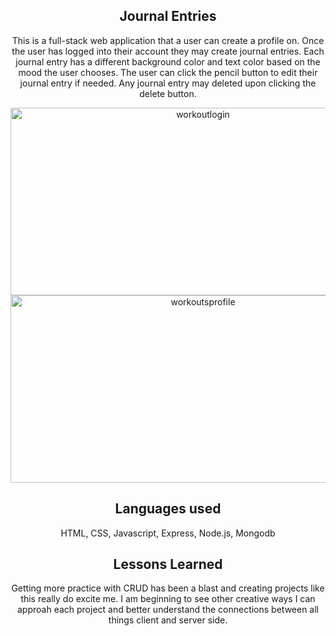 
<section>
  <h1 align="center"> Journal Entries</h1>
<p align="center">
  This is a full-stack web application that a user can create a profile on. Once the user has logged into their account they may create journal entries. Each journal entry has a different background color and text color based on the mood the user chooses. The user can click the pencil button to edit their journal entry if needed. Any journal entry may deleted upon clicking the delete button.
</p>

<section align="center">
  <img  height="300" width="600" alt="workoutlogin" src="https://user-images.githubusercontent.com/102041426/171779059-d9a66e28-e3d7-4420-bb2e-ca59837129bc.png">
 </section>
 <section align="center">
<img height="300" width="600" alt="workoutsprofile" src="https://user-images.githubusercontent.com/102041426/171779068-1c92241f-6b9f-4ea5-98ea-b4c01a79e395.png">
  </section>

</section>

<h2 align="center"> Languages used</h2>
<p align="center"> HTML, CSS, Javascript, Express, Node.js, Mongodb </p>

<h2 align="center"> Lessons Learned </h2>
<p align="center"> Getting more practice with CRUD has been a blast and creating projects like this really do excite me. I am beginning to see other creative ways I can approah each project and better understand the connections between all things client and server side.  </p>
